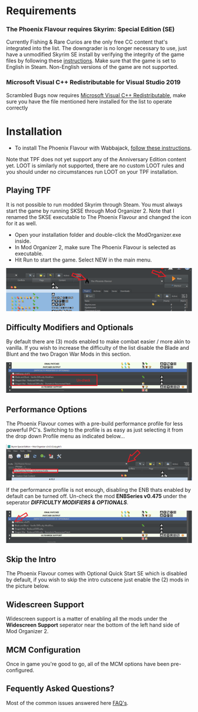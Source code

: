 # Requirements
### The Phoenix Flavour requires Skyrim: Special Edition (SE)

Currently Fishing & Rare Curios are the only free CC content that's integrated into the list. The downgrader is no longer necessary to use, just have a unmodified Skyrim SE install by verifying the integrity of the game files by following these [instructions](https://help.steampowered.com/en/faqs/view/0C48-FCBD-DA71-93EB). Make sure that the game is set to English in Steam. Non-English versions of the game are not supported.

### Microsoft Visual C++ Redistributable for Visual Studio 2019

Scrambled Bugs now requires [Microsoft Visual C++ Redistributable](https://aka.ms/vs/17/release/vc_redist.x64.exe), make sure you have the file mentioned here installed for the list to operate correctly


# Installation
- To install The Phoenix Flavour with Wabbajack, [follow these instructions](https://github.com/Codygits/TPF-Updates/blob/main/List%20Installation.md).

Note that TPF does not yet support any of the Anniversary Edition content yet. LOOT is similarly not supported, there are no custom LOOT rules and you should under no circumstances run LOOT on your TPF installation.

## Playing TPF

It is not possible to run modded Skyrim through Steam. You must always start the game by running SKSE through Mod Organizer 2. Note that I renamed the SKSE executable to The Phoenix Flavour and changed the icon for it as well.

- Open your installation folder and double-click the ModOrganizer.exe inside.
- In Mod Organizer 2, make sure The Phoenix Flavour is selected as executable.
- Hit Run to start the game. Select NEW in the main menu.

![Wabbajack Start](https://github.com/Codygits/TPF-Updates/blob/4376b086a07b32136176094e1101353cf2d1b1cd/images/Wabbajack%20Start.PNG)

## Difficulty Modifiers and Optionals 

By default there are (3) mods enabled to make combat easier / more akin to vanilla. If you wish to increase the difficulty of the list disable the Blade and Blunt and the two Dragon War Mods in this section.

![Difficulty Options](https://github.com/Codygits/TPF-Updates/blob/9e5e285af29597939db658873ffd22ab2dcb2565/images/Difficulty%20Options.PNG)

## Performance Options
The Phoenix Flavour comes with a pre-build performance profile for less powerful PC's. Switching to the profile is as easy as just selecting it from the drop down Profile menu as indicated below...

![Performance Options](https://github.com/Codygits/TPF-Updates/blob/bab972235de061bb87e19dff6b88380eb594f01d/images/Performance%20Options.PNG)

If the performance profile is not enough, disabling the ENB thats enabled by default can be turned off. Un-check the mod **ENBSeries v0.475** under the seperator ***DIFFICULTY MODIFIERS & OPTIONALS***.

![Disable ENB](https://github.com/Codygits/TPF-Updates/blob/14faccb4979380ad2d2162b776ab2f3c7fc08f2e/images/Disable%20ENB.PNG)

## Skip the Intro
The Phoenix Flavour comes with Optional Quick Start SE which is disabled by default, if you wish to skip the intro cutscene just enable the (2) mods in the picture below.


## Widescreen Support
Widescreen support is a matter of enabling all the mods under the **Widescreen Support** seperator near the bottom of the left hand side of Mod Organizer 2.

## MCM Configuration

Once in game you're good to go, all of the MCM options have been pre-configured.

## Fequently Asked Questions?

Most of the common issues answered here [FAQ's](https://github.com/Codygits/TPF-Updates/blob/main/FAQ.md).
